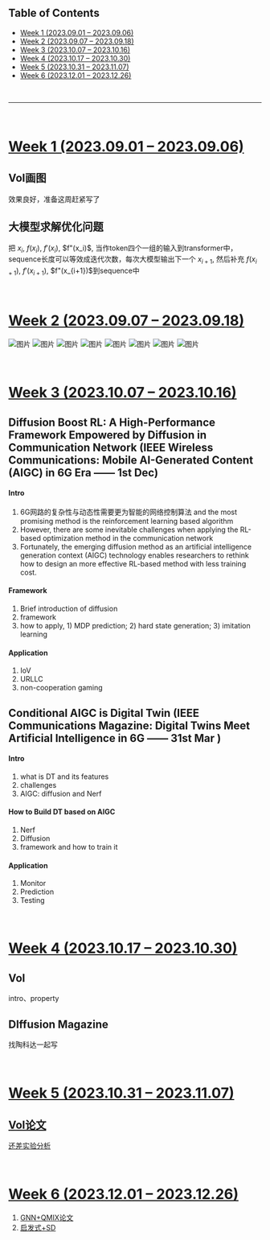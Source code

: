 <p id="table"></p>

## Table of Contents

- <a href="#1"> Week 1 (2023.09.01 – 2023.09.06)
- <a href="#2"> Week 2 (2023.09.07 – 2023.09.18)
- <a href="#3"> Week 3 (2023.10.07 – 2023.10.16)
- <a href="#4"> Week 4 (2023.10.17 – 2023.10.30)
- <a href="#5"> Week 5 (2023.10.31 – 2023.11.07)
- <a href="#6"> Week 6 (2023.12.01 – 2023.12.26)

<br/>

------

<br/>

<p id="1"></p>

# <a href="#table">Week 1 (2023.09.01 – 2023.09.06)</a>

## VoI画图
效果良好，准备这周赶紧写了

## 大模型求解优化问题

把 $x_i$, $f(x_i)$, $f'(x_i)$, $f"(x_i)$, 当作token四个一组的输入到transformer中，sequence长度可以等效成迭代次数，每次大模型输出下一个 $x_{i+1}$, 然后补充 $f(x_{i+1})$, $f'(x_{i+1})$, $f"(x_{i+1})$到sequence中


<br/>

<p id="2"></p>

# <a href="#table">Week 2 (2023.09.07 – 2023.09.18)</a>

![图片](./pic/alpha-trans.png)
![图片](./pic/beta-accuracy.png)
![图片](./pic/beta-trans.png)
![图片](./pic/size-accuracy.png)
![图片](./pic/vision1.png)
![图片](./pic/vision2.png)
![图片](./pic/vision3.png)
![图片](./pic/vision4.png)


<br/>

<p id="3"></p>

# <a href="#table">Week 3 (2023.10.07 – 2023.10.16)</a>

## Diffusion Boost RL: A High-Performance Framework Empowered by Diffusion in Communication Network (IEEE Wireless Communications: Mobile AI-Generated Content (AIGC) in 6G Era —— 1st Dec)
#### Intro
1. 6G网路的复杂性与动态性需要更为智能的网络控制算法 and the most promising method is the reinforcement learning based algorithm
2. However, there are some inevitable challenges when applying the RL-based optimization method in the communication network
3. Fortunately, the emerging diffusion method as an artificial intelligence generation context (AIGC) technology enables researchers to rethink how to design an more effective RL-based method with less training cost.
#### Framework
1. Brief introduction of diffusion
2. framework
3. how to apply, 1) MDP prediction; 2) hard state generation; 3) imitation learning
#### Application
1. IoV
2. URLLC
3. non-cooperation gaming

## Conditional AIGC is Digital Twin (IEEE Communications Magazine: Digital Twins Meet Artificial Intelligence in 6G —— 31st Mar )
#### Intro
1. what is DT and its features
2. challenges
3. AIGC: diffusion and Nerf
####  How to Build DT based on AIGC
1. Nerf
2. Diffusion
3. framework and how to train it
#### Application
1. Monitor
2. Prediction
3. Testing

<br/>

<p id="4"></p>

# <a href="#table">Week 4 (2023.10.17 – 2023.10.30)</a>

## VoI
intro、property

## DIffusion Magazine
找陶科达一起写

<br/>

<p id="5"></p>

# <a href="#table">Week 5 (2023.10.31 – 2023.11.07)

## VoI论文
还差实验分析


<br/>

<p id="6"></p>

# <a href="#table">Week 6 (2023.12.01 – 2023.12.26)

1. GNN+QMIX论文
2. 启发式+SD
